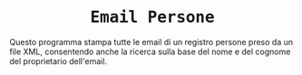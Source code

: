 <h1 align="center"><samp>Email Persone</samp></h1>

Questo programma stampa tutte le email di un registro persone preso da un file XML, consentendo anche la ricerca sulla base del nome e del cognome del proprietario dell'email.
